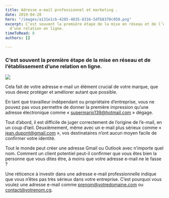 ```yaml
---
title: Adresse e-mail professionnel et marketing .
date: 2019-04-28
hero: "/images/a131e1cb-4285-4835-8316-5dfb8370c950.png"
excerpt: C’est souvent la première étape de la mise en réseau et de l’établissement
  d’une relation en ligne.
timeToRead: 8
authors: []

---
```

### C’est souvent la première étape de la mise en réseau et de l’établissement d’une relation en ligne.

![](/images/f528de41-82cd-4f64-b58d-33e2c4e7871f.png)

Cela fait de votre adresse e-mail un élément crucial de votre marque, que vous devez protéger et améliorer autant que possible.

En tant que travailleur indépendant ou propriétaire d’entreprise, vous ne pouvez pas vous permettre de donner la première impression qu’une adresse électronique comme « supermario139@hotmail.com » dégage.

Tout d’abord, il est difficile de juger correctement de l’origine de l’e-mail, en un coup d’œil. Deuxièmement, même avec un e-mail plus sérieux comme « jean.dupont@gmail.com », vos destinataires n’ont aucun moyen facile de confirmer votre identité.

Tout le monde peut créer une adresse Gmail ou Outlook avec n’importe quel nom. Comment un client potentiel peut-il confirmer que vous êtes bien la personne que vous dites être, à moins que votre adresse e-mail ne le fasse ?

Une réticence à investir dans une adresse e-mail professionnelle indique que vous n’êtes pas très sérieux dans votre entreprise. C’est pourquoi vous voulez une adresse e-mail comme prenom@votredomaine.com ou contact@votrenom.cg.